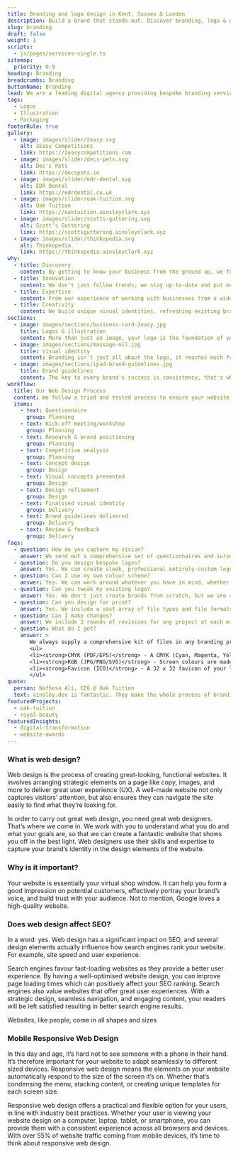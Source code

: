 ```yaml
---
title: Branding and logo design in Kent, Sussex & London
description: Build a brand that stands out. Discover branding, logo & graphic design services that will resonate with your customers.
slug: branding
draft: false
weight: 1
scripts:
  - js/pages/services-single.ts
sitemap:
  priority: 0.9
heading: Branding
breadcrumbs: Branding
buttonName: Branding
lead: We are a leading digital agency providing bespoke branding services to elevate your online presence. Specializing in unique and memorable visuals, we create branding that captures your tone of voice and resonates with your customers.
tags:
  - Logos
  - Illustration
  - Packaging
footerRule: true
gallery:
  - image: images/slider/2easy.svg
    alt: 2Easy Competitions
    link: https://2easycompetitions.com
  - image: images/slider/decs-pets.svg
    alt: Dec's Pets
    link: https://decspets.ie
  - image: images/slider/edr-dental.svg
    alt: EDR Dental
    link: https://edrdental.co.uk
  - image: images/slider/oak-tuition.svg
    alt: Oak Tuition
    link: https://oaktuition.ainsleyclark.xyz
  - image: images/slider/scotts-guttering.svg
    alt: Scott's Guttering
    link: https://scottsguttering.ainsleyclark.xyz
  - image: images/slider/thinkopedia.svg
    alt: Thinkopedia
    link: https://thinkopedia.ainsleyclark.xyz
why:
  - title: Discovery
    content: By getting to know your business from the ground up, we form a powerful visual identity that represents your core values.
  - title: Innovation
    content: We don't just follow trends; we stay up-to-date and put our own spin on developing fresh visuals, setting our customers apart from the competition.
  - title: Expertise
    content: From our experience of working with businesses from a wide range of industries, we have the skill to build unmatched brands that resonate with their clientele.
  - title: Creativity
    content: We build unique visual identities, refreshing existing brands or creating them from scratch through storytelling and bespoke branding tactics.
sections:
  - image: images/sections/business-card-2easy.jpg
    title: Logos & illustration
    content: More than just an image, your logo is the foundation of your brand identity. Through questionnaires and discovery sessions, we get to know your business' needs and ensure the resulting designs are not only innovative and bespoke, but also easily transferable across marketing literature.
  - image: images/sections/massage-oil.jpg
    title: Visual identity
    content: Branding isn't just all about the logo, it reaches much further. Whether it's new packaging, staff uniforms, vehicles or any other merchandise, we can translate your new brand identity on to virtually any medium to maximise your business' outreach.
  - image: images/sections/ipad-brand-guidelines.jpg
    title: Brand guidelines
    content: The key to every brand's success is consistency, that's why we develop a detailed set of  guidelines which allows you maintain a consistent and recognisable visual identity. They act as a rulebook that outlines visual components such as logos, fonts and colours that reinforces brand perception.
workflow:
  title: Our Web Design Process
  content: We follow a tried and tested process to ensure your website is delivered on time and on budget. Our process includes the following.
  items:
    - text: Questionnaire
      group: Planning
    - text: Kick-off meeting/workshop
      group: Planning
    - text: Research & brand positioning
      group: Planning
    - text: Competitive analysis
      group: Planning
    - text: Concept design
      group: Design
    - text: Visual concepts presented
      group: Design
    - text: Design refinement
      group: Design
    - text: Finalised visual identity
      group: Delivery
    - text: Brand guidelines delivered
      group: Delivery
    - text: Review & feedback
      group: Delivery
faqs:
  - question: How do you capture my vision?
    answer: We send out a comprehensive set of questionnaires and surveys to understand what you want out from your new brand. The questions will ask you to mention some of your inspirational brands and websites so we can accurately gauge what kind of thing you like.
  - question: Do you design bespoke logos?
    answer: Yes. We can create sleek, professional entirely-custom logo designs with mockups and a style guide for your business.
  - question: Can I use my own colour scheme?
    answer: Yes. We can work around whatever you have in mind, whether it's colours, fonts, or layout ideas. We will include whatever you have in mind in your new brand.
  - question: Can you tweak my existing logo?
    answer: Yes. We don't just create brands from scratch, but we are able to re-shape and re-model existing ones, bringing them into the modern day and making them stand out.
  - question: Can you design for print?
    answer: Yes. We include a vast array of file types and file formats when delivering the brand and logo assets.
  - question: Can I make changes?
    answer: We include 3 rounds of revisions for any project at each milestone. You will have the opportunity to provide feedback at every step and request modifications if required.
  - question: What do I get?
    answer: >
       We always supply a comprehensive kit of files in any branding project, allowing you to use the new assets across a wide variety of mediums. Below is a summary.
       <ul>
       <li><strong>CMYK (PDF/EPS)</strong> - A CMYK (Cyan, Magenta, Yellow & Black) file set of the asset use that displays full colour. This is for printed material.</li>
       <li><strong>RGB (JPG/PNG/SVG)</strong> - Screen colours are made up of RGB (Red, Green & Blue). SVG files will also be included, which are lossless vector files, so they don't pixelate. These are ideal for digital distribution.</li>
       <li><strong>Favicon (ICO)</strong> - A 32 x 32 favicon of your logo will be created for use on your website.</li>
       </ul>
quote:
  person: Nafhesa Ali, CEO @ Oak Tuition
  text: ainsley.dev is fantastic. They make the whole process of branding & web development so easy through their support and expertise. Highly recommend and would definitely work with them again.
featuredProjects:
  - oak-tuition
  - royal-beauty
featuredInsights:
  - digital-transformation
  - website-awards
---
```


### What is web design?

Web design is the process of creating great-looking, functional websites. It involves arranging strategic elements on a
page like copy, images, and more to deliver great user experience (UX). A well-made website not only captures visitors’
attention, but also ensures they can navigate the site easily to find what they’re looking for.

In order to carry out great web design, you need great web designers. That’s where we come in. We work with you to
understand what you do and what your goals are, so that we can create a fantastic website that shows you off in the best
light. Web designers use their skills and expertise to capture your brand’s identity in the design elements of the
website.

### Why is it important?

Your website is essentially your virtual shop window. It can help you form a good impression on potential customers,
effectively portray your brand’s voice, and build trust with your audience. Not to mention, Google loves a high-quality
website.

### Does web design affect SEO?

In a word: yes. Web design has a significant impact on SEO, and several design elements actually influence how search
engines rank your website. For example, site speed and user experience.

Search engines favour fast-loading websites as they provide a better user experience. By having a well-optimised website
design, you can improve page loading times which can positively affect your SEO ranking. Search engines also value
websites that offer great user experiences. With a strategic design, seamless navigation, and engaging content, your
readers will be left satisfied resulting in better search engine results.

Websites, like people, come in all shapes and sizes

### Mobile Responsive Web Design

In this day and age, it’s hard not to see someone with a phone in their hand. It’s therefore important for your website
to adapt seamlessly to different sized devices. Responsive web design means the elements on your website automatically
respond to the size of the screen it’s on. Whether that’s condensing the menu, stacking content, or creating unique
templates for each screen size.

Responsive web design offers a practical and flexible option for your users, in line with industry best practices.
Whether your user is viewing your website design on a computer, laptop, tablet, or smartphone, you can provide them with
a consistent experience across all browsers and devices. With over 55% of website traffic coming from mobile devices, it’s time to think about responsive web design.

